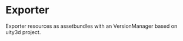 Exporter
========

Exporter resources as assetbundles with an VersionManager based on uity3d project.
